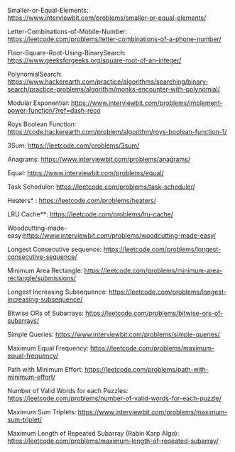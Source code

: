 Smaller-or-Equal-Elements: https://www.interviewbit.com/problems/smaller-or-equal-elements/

Letter-Combinations-of-Mobile-Number: https://leetcode.com/problems/letter-combinations-of-a-phone-number/

Floor-Square-Root-Using-BinarySearch: https://www.geeksforgeeks.org/square-root-of-an-integer/

PolynomialSearch: https://www.hackerearth.com/practice/algorithms/searching/binary-search/practice-problems/algorithm/monks-encounter-with-polynomial/

Modular Exponential: https://www.interviewbit.com/problems/implement-power-function/?ref=dash-reco

Roys Boolean Function: https://code.hackerearth.com/problem/algorithm/roys-boolean-function-1/ 

3Sum: https://leetcode.com/problems/3sum/

Anagrams: https://www.interviewbit.com/problems/anagrams/

Equal: https://www.interviewbit.com/problems/equal/

Task Scheduler: https://leetcode.com/problems/task-scheduler/

Heaters* : https://leetcode.com/problems/heaters/

LRU Cache**: https://leetcode.com/problems/lru-cache/

Woodcutting-made-easy:https://www.interviewbit.com/problems/woodcutting-made-easy/

Longest Consecutive sequence: https://leetcode.com/problems/longest-consecutive-sequence/

Minimum Area Rectangle: https://leetcode.com/problems/minimum-area-rectangle/submissions/

Longest Increasing Subsequence: https://leetcode.com/problems/longest-increasing-subsequence/

Bitwise ORs of Subarrays: https://leetcode.com/problems/bitwise-ors-of-subarrays/

Simple Queries: https://www.interviewbit.com/problems/simple-queries/

Maximum Equal Frequency: https://leetcode.com/problems/maximum-equal-frequency/

Path with Minimum Effort: https://leetcode.com/problems/path-with-minimum-effort/

Number of Valid Words for each Puzzles: https://leetcode.com/problems/number-of-valid-words-for-each-puzzle/

Maximum Sum Triplets: https://www.interviewbit.com/problems/maximum-sum-triplet/

Maximum Length of Repeated Subarray (Rabin Karp Algo): https://leetcode.com/problems/maximum-length-of-repeated-subarray/

